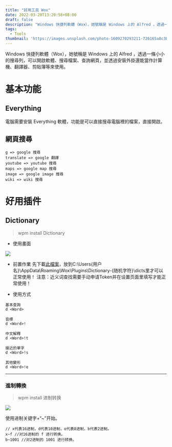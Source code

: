 ```yaml
---
title: "好用工具 Wox"
date: 2022-03-20T13:20:58+08:00
draft: false
description: "Windows 快捷列軟體（Wox），她號稱是 Windows 上的 Alfred ，透過一條小小的搜尋列，可以開啟軟體、搜尋檔案、查詢網頁，並透過安裝外掛還能當作計算機、翻譯器、剪貼簿等來使用。"
tags:
  - Tools
thumbnail: 'https://images.unsplash.com/photo-1609270293211-726165a8c3bb?crop=entropy&cs=tinysrgb&fit=max&fm=jpg&ixid=MnwxMTc3M3wwfDF8c2VhcmNofDIwOXx8aHR0cCUzQSUyRiUyRmFwaS53b3gub25lJTJGbWVkaWElMkZwbHVnaW4lMkZDMzQwNkI1QzIyRjA0OTg0QjAxODNEQUU4OTdDQUIzRiUyRmRlbW8tMmQzNzQwNjYtOWRiNS00NzVkLTg4NDktZWIwMDIzZjdlYWQ0LmdpZnxlbnwwfHx8fDE2NDcxNDQ3MDU&ixlib=rb-1.2.1&q=80&w=2000'
---
```

Windows 快捷列軟體（Wox），她號稱是 Windows 上的 Alfred ，透過一條小小的搜尋列，可以開啟軟體、搜尋檔案、查詢網頁，並透過安裝外掛還能當作計算機、翻譯器、剪貼簿等來使用。

# 基本功能
## Everything
電腦需要安裝 Everything 軟體，功能是可以直接搜尋電腦裡的檔案，直接開啟。

## 網頁搜尋
```
g => google 搜尋
translate => google 翻譯
youtube => youtube 搜尋
maps => google map 搜尋
image => google image 搜尋
wiki => wiki 搜尋
```

# 好用插件
## Dictionary
> wpm install Dictionary

* 使用畫面

![](/02-Tools-Wox/Wox_Dictionary.gif)

* 前置作業
先下載[此檔案](https://github.com/harrynull/WoxDictionary/releases/download/dict/ecdict.7z.zip)，放到C:\Users\{用户名}\AppData\Roaming\Wox\Plugins\Dictionary-{随机字符}\dicts里才可以正常使用！
注意：近义词查找需要手动申请Token并在设置页面里填写才能正常使用！

* 使用方式
```
基本查詢
d <Word>

音標
d <Word>!

中文解釋
d <Word>!t

接近的單字
d <Word>!s

其他變形
d <Word>!e
```
---
### 進制轉換
> wpm install 进制转换
 
![](/02-Tools-Wox/Wox_Decimal.png)
 
使用进制关键字+“~”开始。
```
// x代表16进制，d代表10进制，o代表8进制，b代表2进制。
x~f //对16进制的 f 进行转换。
b~1001 //对2进制的 1001 进行转换。
```